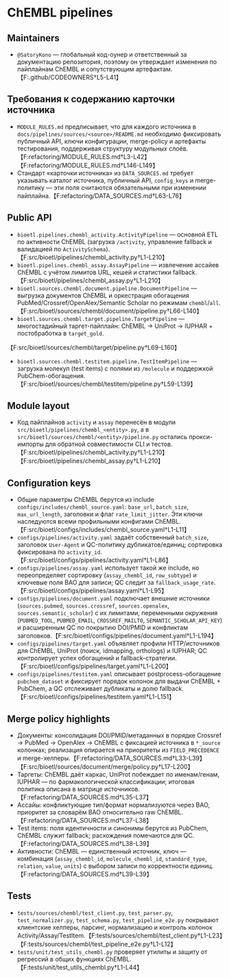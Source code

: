 # ChEMBL pipelines

## Maintainers

- `@SatoryKono` — глобальный код-оунер и ответственный за документацию репозитория, поэтому он утверждает изменения по пайплайнам ChEMBL и сопутствующим артефактам.【F:.github/CODEOWNERS†L5-L41】

## Требования к содержанию карточки источника

- `MODULE_RULES.md` предписывает, что для каждого источника в `docs/pipelines/sources/<source>/README.md` необходимо фиксировать публичный API, ключи конфигурации, merge-policy и артефакты тестирования, поддерживая структуру модульных слоёв.【F:refactoring/MODULE_RULES.md†L3-L42】【F:refactoring/MODULE_RULES.md†L146-L149】
- Стандарт «карточки источника» из `DATA_SOURCES.md` требует указывать каталог источника, публичный API, `config_keys` и merge-политику — эти поля считаются обязательными при изменении пайплайна.【F:refactoring/DATA_SOURCES.md†L63-L76】

## Public API

- `bioetl.pipelines.chembl_activity.ActivityPipeline` — основной ETL по активности ChEMBL (загрузка `/activity`, управление fallback и валидацией по `ActivitySchema`).【F:src/bioetl/pipelines/chembl_activity.py†L1-L210】
- `bioetl.pipelines.chembl_assay.AssayPipeline` — извлечение ассайев ChEMBL с учётом лимитов URL, кешей и статистики fallback.【F:src/bioetl/pipelines/chembl_assay.py†L1-L210】
- `bioetl.sources.chembl.document.pipeline.DocumentPipeline` — выгрузка документов ChEMBL и оркестрация обогащения PubMed/Crossref/OpenAlex/Semantic Scholar по режимам `chembl`/`all`.【F:src/bioetl/sources/chembl/document/pipeline.py†L66-L140】
- `bioetl.sources.chembl.target.pipeline.TargetPipeline` — многостадийный таргет-пайплайн: ChEMBL → UniProt → IUPHAR + постобработка в `target_gold`.

【F:src/bioetl/sources/chembl/target/pipeline.py†L69-L160】

- `bioetl.sources.chembl.testitem.pipeline.TestItemPipeline` — загрузка молекул (test items) с полями из `/molecule` и поддержкой PubChem-обогащения.【F:src/bioetl/sources/chembl/testitem/pipeline.py†L59-L139】

## Module layout

- Код пайплайнов `activity` и `assay` перенесён в модули `src/bioetl/pipelines/chembl_<entity>.py`, а в `src/bioetl/sources/chembl/<entity>/pipeline.py` остались прокси-импорты для обратной совместимости CLI и тестов.【F:src/bioetl/pipelines/chembl_activity.py†L1-L210】【F:src/bioetl/pipelines/chembl_assay.py†L1-L210】

## Configuration keys

- Общие параметры ChEMBL берутся из include `configs/includes/chembl_source.yaml`: `base_url`, `batch_size`, `max_url_length`, заголовки и флаг `rate_limit_jitter`. Эти ключи наследуются всеми профильными конфигами ChEMBL.【F:src/bioetl/configs/includes/chembl_source.yaml†L1-L11】
- `configs/pipelines/activity.yaml` задаёт собственный `batch_size`, заголовок `User-Agent` и QC-политику дубликатов/единиц; сортировка фиксирована по `activity_id`.【F:src/bioetl/configs/pipelines/activity.yaml†L1-L86】
- `configs/pipelines/assay.yaml` использует такой же include, но переопределяет сортировку (`assay_chembl_id`, `row_subtype`) и ключевые поля BAO для записи; QC следит за `fallback_usage_rate`.【F:src/bioetl/configs/pipelines/assay.yaml†L1-L95】
- `configs/pipelines/document.yaml` подключает внешние источники (`sources.pubmed`, `sources.crossref`, `sources.openalex`, `sources.semantic_scholar`) с их лимитами, переменными окружения (`PUBMED_TOOL`, `PUBMED_EMAIL`, `CROSSREF_MAILTO`, `SEMANTIC_SCHOLAR_API_KEY`) и расширенным QC по покрытию DOI/PMID и конфликтам заголовков.【F:src/bioetl/configs/pipelines/document.yaml†L1-L194】
- `configs/pipelines/target.yaml` объявляет профили HTTP/источников для ChEMBL, UniProt (поиск, idmapping, orthologs) и IUPHAR; QC контролирует успех обогащений и fallback-стратегии.【F:src/bioetl/configs/pipelines/target.yaml†L1-L200】
- `configs/pipelines/testitem.yaml` описывает postprocess-обогащение `pubchem_dataset` и фиксирует порядок колонок для выдачи ChEMBL + PubChem, а QC отслеживает дубликаты и долю fallback.【F:src/bioetl/configs/pipelines/testitem.yaml†L1-L151】

## Merge policy highlights

- Документы: консолидация DOI/PMID/метаданных в порядке Crossref → PubMed → OpenAlex → ChEMBL с фиксацией источника в `*_source` колонках; реализация опирается на приоритеты из `FIELD_PRECEDENCE` и merge-хелперы.【F:refactoring/DATA_SOURCES.md†L33-L39】【F:src/bioetl/sources/document/merge/policy.py†L17-L200】
- Таргеты: ChEMBL даёт каркас, UniProt побеждает по именам/генам, IUPHAR — по фармакологической классификации; итоговая политика описана в матрице источников.【F:refactoring/DATA_SOURCES.md†L35-L37】
- Ассайы: конфликтующие тип/формат нормализуются через BAO, приоритет за словарём BAO относительно raw ChEMBL.【F:refactoring/DATA_SOURCES.md†L37-L38】
- Test items: поля идентичности и синонимы берутся из PubChem, ChEMBL служит fallback; расхождения помечаются для QC.【F:refactoring/DATA_SOURCES.md†L38-L39】
- Активности: ChEMBL — единственный источник, ключ — комбинация (`assay_chembl_id`, `molecule_chembl_id`, `standard_type`, `relation`, `value`, `units`) с выбором записи по корректности единиц.【F:refactoring/DATA_SOURCES.md†L39-L39】

## Tests

- `tests/sources/chembl/test_client.py`, `test_parser.py`, `test_normalizer.py`, `test_schema.py`, `test_pipeline_e2e.py` покрывают клиентские хелперы, парсинг, нормализацию и контроль колонок Activity/Assay/TestItem.【F:tests/sources/chembl/test_client.py†L1-L23】【F:tests/sources/chembl/test_pipeline_e2e.py†L1-L12】
- `tests/unit/test_utils_chembl.py` проверяет утилиты и защиту от регрессий в общих функциях ChEMBL.【F:tests/unit/test_utils_chembl.py†L1-L44】
